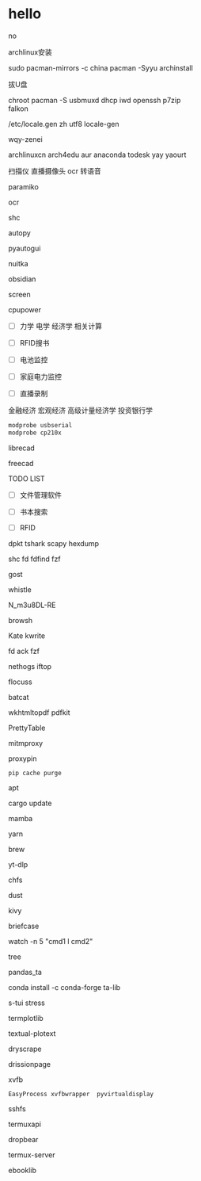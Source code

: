 # hello

no

archlinux安装

sudo pacman-mirrors -c china
pacman -Syyu
archinstall

拔U盘

chroot
pacman -S usbmuxd dhcp iwd openssh p7zip \
falkon 

/etc/locale.gen
zh utf8
locale-gen

wqy-zenei

archlinuxcn
arch4edu
aur
anaconda
todesk
yay 
yaourt

扫描仪 直播摄像头  ocr 转语音

paramiko

ocr

shc

autopy

pyautogui

nuitka

obsidian

screen

cpupower

- [ ] 力学 电学 经济学 相关计算

- [ ] RFID搜书

- [ ] 电池监控

- [ ] 家庭电力监控

- [ ] 直播录制

金融经济 宏观经济 高级计量经济学 投资银行学

```bash
modprobe usbserial
modprobe cp210x
```

librecad

freecad

TODO LIST

- [ ] 文件管理软件

- [ ] 书本搜索

- [ ] RFID

dpkt
tshark
scapy
hexdump

shc
fd
fdfind
fzf

gost

whistle

 N_m3u8DL-RE

browsh

Kate kwrite

fd ack fzf

nethogs iftop

flocuss

batcat

wkhtmltopdf 
pdfkit

PrettyTable

mitmproxy

proxypin

```shell
pip cache purge
```

apt

cargo update

mamba

yarn

brew

yt-dlp

chfs

dust

kivy

briefcase

watch -n   5 "cmd1 l cmd2"

tree

pandas_ta

conda install -c conda-forge ta-lib

s-tui stress

termplotlib

textual-plotext

dryscrape

drissionpage

xvfb

```text
EasyProcess xvfbwrapper  pyvirtualdisplay
```

sshfs

termuxapi

dropbear

termux-server





ebooklib
